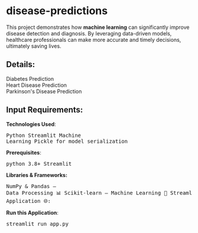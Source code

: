 # disease-predictions
This project demonstrates how **machine learning** can significantly improve disease detection and diagnosis. By leveraging data-driven models, healthcare professionals can make more accurate and timely decisions, ultimately saving lives. 
## Details:
Diabetes Prediction<br>
Heart Disease Prediction<br>
Parkinson's Disease Prediction<br>
## Input Requirements:

**Technologies Used**:<pre>Python
                            Streamlit
                            Machine Learning
                            Pickle for model serialization
                       </pre>
**Prerequisites**:<pre>python 3.8+
                            Streamlit</pre>

**Libraries & Frameworks:**<pre>NumPy & Pandas – Data Processing 📊
                                Scikit-learn – Machine Learning 🤖
                                Streamlit – Web Application 🌐:</pre>
                      
                       
**Run this Application**:<pre>streamlit run app.py
</pre>

